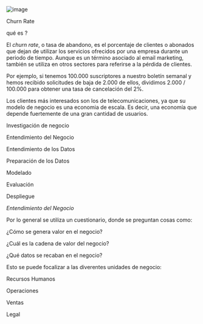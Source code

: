 
![image](https://user-images.githubusercontent.com/108952236/211149908-cec93ea2-7b79-4596-8daa-27afc79771f7.png)






Churn Rate

qué es ?

El *churn rate*, o tasa de abandono, es el porcentaje de clientes o abonados que dejan de utilizar los servicios ofrecidos por una empresa durante un periodo de tiempo. Aunque es un término asociado al email marketing, también se utiliza en otros sectores para referirse a la pérdida de clientes.

Por ejemplo, si tenemos 100.000 suscriptores a nuestro boletín semanal y hemos recibido solicitudes de baja de 2.000 de ellos, dividimos 2.000 / 100.000 para obtener una tasa de cancelación del 2%.

Los clientes más interesados son los de telecomunicaciones, ya que su modelo de negocio es una economia de escala. Es decir, una economía que depende fuertemente de una gran cantidad de usuarios.

Investigación de negocio

Entendimiento del Negocio

Entendimiento de los Datos

Preparación de los Datos

Modelado

Evaluación

Despliegue

*Entendimiento del Negocio*

Por lo general se utiliza un cuestionario, donde se preguntan cosas como:

¿Cómo se genera valor en el negocio?

¿Cuál es la cadena de valor del negocio?

¿Qué datos se recaban en el negocio?

Esto se puede focalizar a las diverentes unidades de negocio:

Recursos Humanos

Operaciones

Ventas

Legal
